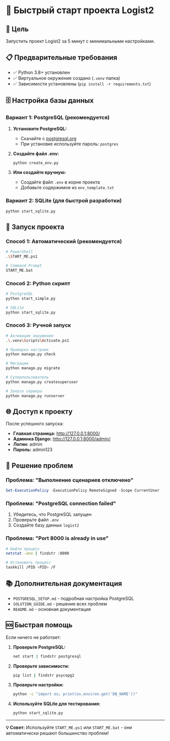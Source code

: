 # 🚀 Быстрый старт проекта Logist2

## 🎯 Цель
Запустить проект Logist2 за 5 минут с минимальными настройками.

## 📋 Предварительные требования
- ✅ Python 3.8+ установлен
- ✅ Виртуальное окружение создано (`.venv` папка)
- ✅ Зависимости установлены (`pip install -r requirements.txt`)

## 🗄️ Настройка базы данных

### Вариант 1: PostgreSQL (рекомендуется)

1. **Установите PostgreSQL:**
   - Скачайте с [postgresql.org](https://www.postgresql.org/download/windows/)
   - При установке используйте пароль: `postgres`

2. **Создайте файл .env:**
   ```bash
   python create_env.py
   ```

3. **Или создайте вручную:**
   - Создайте файл `.env` в корне проекта
   - Добавьте содержимое из `env_template.txt`

### Вариант 2: SQLite (для быстрой разработки)
```bash
python start_sqlite.py
```

## 🚀 Запуск проекта

### Способ 1: Автоматический (рекомендуется)
```bash
# PowerShell
.\START_ME.ps1

# Command Prompt
START_ME.bat
```

### Способ 2: Python скрипт
```bash
# PostgreSQL
python start_simple.py

# SQLite
python start_sqlite.py
```

### Способ 3: Ручной запуск
```bash
# Активация окружения
.\.venv\Scripts\Activate.ps1

# Проверка настроек
python manage.py check

# Миграции
python manage.py migrate

# Суперпользователь
python manage.py createsuperuser

# Запуск сервера
python manage.py runserver
```

## 🌐 Доступ к проекту

После успешного запуска:

- **Главная страница:** http://127.0.0.1:8000/
- **Админка Django:** http://127.0.0.1:8000/admin/
- **Логин:** admin
- **Пароль:** admin123

## 🔧 Решение проблем

### Проблема: "Выполнение сценариев отключено"
```powershell
Set-ExecutionPolicy -ExecutionPolicy RemoteSigned -Scope CurrentUser
```

### Проблема: "PostgreSQL connection failed"
1. Убедитесь, что PostgreSQL запущен
2. Проверьте файл `.env`
3. Создайте базу данных `logist2`

### Проблема: "Port 8000 is already in use"
```bash
# Найти процесс
netstat -ano | findstr :8000

# Остановить процесс
taskkill /PID <PID> /F
```

## 📚 Дополнительная документация

- `POSTGRESQL_SETUP.md` - подробная настройка PostgreSQL
- `SOLUTION_GUIDE.md` - решение всех проблем
- `README.md` - основная документация

## 🆘 Быстрая помощь

Если ничего не работает:

1. **Проверьте PostgreSQL:**
   ```bash
   net start | findstr postgresql
   ```

2. **Проверьте зависимости:**
   ```bash
   pip list | findstr psycopg2
   ```

3. **Проверьте настройки:**
   ```bash
   python -c "import os; print(os.environ.get('DB_NAME'))"
   ```

4. **Используйте SQLite для тестирования:**
   ```bash
   python start_sqlite.py
   ```

---

**💡 Совет:** Используйте `START_ME.ps1` или `START_ME.bat` - они автоматически решают большинство проблем!
